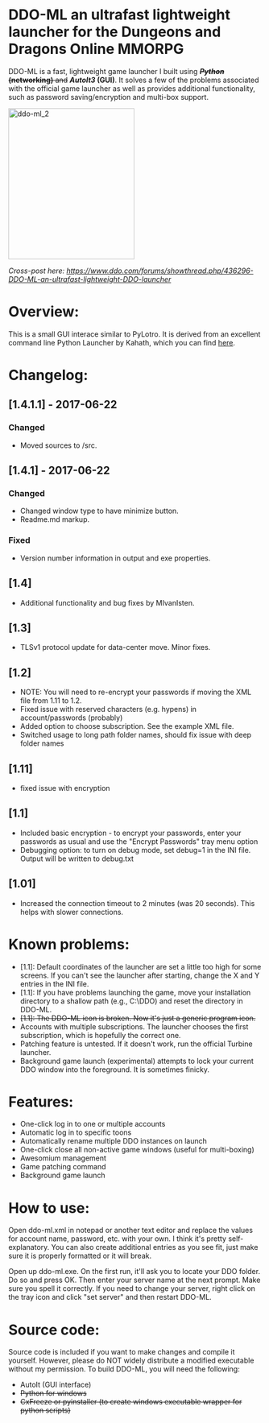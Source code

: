 # DDO-ML an ultrafast lightweight launcher for the Dungeons and Dragons Online MMORPG

DDO-ML is a fast, lightweight game launcher I built using ~~**_Python_ (networking)** and~~ **_AutoIt3_ (GUI)**.  It solves a few of the problems associated with the official game launcher as well as provides additional functionality, such as password saving/encryption and multi-box support.

<a href="https://raw.githubusercontent.com/traversc/DDO-ML/master/ddo-ml_21.png"><img src="https://raw.githubusercontent.com/traversc/DDO-ML/master/ddo-ml_21.png" alt="ddo-ml_2" width="250" height="300" class="aligncenter size-medium wp-image-87" /></a>

*Cross-post here: https://www.ddo.com/forums/showthread.php/436296-DDO-ML-an-ultrafast-lightweight-DDO-launcher*

# Overview:
This is a small GUI interace similar to PyLotro. It is derived from an excellent command line Python Launcher by Kahath, which you can find <a href="https://www.ddo.com/forums/showthread.php/382010-How-to-launch-DDO-from-command-line">here</a>.

# Changelog:
## [1.4.1.1] - 2017-06-22
### Changed
- Moved sources to /src.

## [1.4.1] - 2017-06-22
### Changed
- Changed window type to have minimize button.
- Readme.md markup.

### Fixed
- Version number information in output and exe properties.

## [1.4]
- Additional functionality and bug fixes by MIvanIsten.

## [1.3]
- TLSv1 protocol update for data-center move.  Minor fixes.

## [1.2]
- NOTE: You will need to re-encrypt your passwords if moving the XML file from 1.11 to 1.2.
- Fixed issue with reserved characters (e.g. hypens) in account/passwords (probably)
- Added option to choose subscription. See the example XML file.
- Switched usage to long path folder names, should fix issue with deep folder names

## [1.11]
- fixed issue with encryption

## [1.1]
- Included basic encryption - to encrypt your passwords, enter your passwords as usual and use the "Encrypt Passwords" tray menu option
- Debugging option: to turn on debug mode, set debug=1 in the INI file. Output will be written to debug.txt

## [1.01]
- Increased the connection timeout to 2 minutes (was 20 seconds). This helps with slower connections.

# Known problems:
- [1.1]: Default coordinates of the launcher are set a little too high for some screens. If you can't see the launcher after starting, change the X and Y entries in the INI file.
- [1.1]: If you have problems launching the game, move your installation directory to a shallow path (e.g., C:\DDO) and reset the directory in DDO-ML.
- ~~[1.1]: The DDO-ML icon is broken. Now it's just a generic program icon.~~
- Accounts with multiple subscriptions. The launcher chooses the first subscription, which is hopefully the correct one.
- Patching feature is untested. If it doesn't work, run the official Turbine launcher.
- Background game launch (experimental) attempts to lock your current DDO window into the foreground. It is sometimes finicky.

# Features:
- One-click log in to one or multiple accounts
- Automatic log in to specific toons
- Automatically rename multiple DDO instances on launch
- One-click close all non-active game windows (useful for multi-boxing)
- Awesomium management
- Game patching command
- Background game launch

# How to use:
Open ddo-ml.xml in notepad or another text editor and replace the values for account name, password, etc. with your own. I think it's pretty self-explanatory. You can also create additional entries as you see fit, just make sure it is properly formatted or it will break.

Open up ddo-ml.exe. On the first run, it'll ask you to locate your DDO folder. Do so and press OK. Then enter your server name at the next prompt. Make sure you spell it correctly. If you need to change your server, right click on the tray icon and click "set server" and then restart DDO-ML.

# Source code:
Source code is included if you want to make changes and compile it yourself. However, please do NOT widely distribute a modified executable without my permission. To build DDO-ML, you will need the following:
- AutoIt (GUI interface)
- ~~Python for windows~~
- ~~CxFreeze or pyinstaller (to create windows executable wrapper for python scripts)~~
